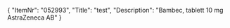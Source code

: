 {
  "ItemNr": "052993",
  "Title": "test",
  "Description": "Bambec, tablett 10 mg AstraZeneca AB"
}